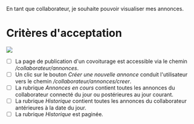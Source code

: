 En tant que collaborateur, je souhaite pouvoir visualiser mes annonces.

# Critères d'acceptation

![](https://github.com/DiginamicFormation/ressources-atelier/raw/master/gestion-du-transport/collab.annonces.liste.png)

* [ ] La page de publication d'un covoiturage est accessible via le chemin _/collaborateur/annonces_.
* [ ] Un clic sur le bouton _Créer une nouvelle annonce_ conduit l'utilisateur vers le chemin _/collaborateur/annonces/creer_.
* [ ] La rubrique _Annonces en cours_ contient toutes les annonces du collaborateur connecté du jour ou postérieures au jour courant.
* [ ] La rubrique _Historique_ contient toutes les annonces du collaborateur antérieures à la date du jour.
* [ ] La rubrique _Historique_ est paginée.